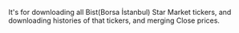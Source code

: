 It's for downloading all Bist(Borsa İstanbul) Star Market tickers, and downloading histories of that tickers, and merging Close prices.
